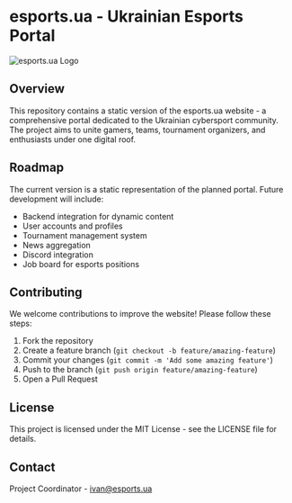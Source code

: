 # esports.ua - Ukrainian Esports Portal

![esports.ua Logo](https://via.placeholder.com/150x50?text=esports.ua)

## Overview

This repository contains a static version of the esports.ua website - a comprehensive portal dedicated to the Ukrainian cybersport community. The project aims to unite gamers, teams, tournament organizers, and enthusiasts under one digital roof.

## Roadmap

The current version is a static representation of the planned portal. Future development will include:

- Backend integration for dynamic content
- User accounts and profiles
- Tournament management system
- News aggregation
- Discord integration
- Job board for esports positions

## Contributing

We welcome contributions to improve the website! Please follow these steps:

1. Fork the repository
2. Create a feature branch (`git checkout -b feature/amazing-feature`)
3. Commit your changes (`git commit -m 'Add some amazing feature'`)
4. Push to the branch (`git push origin feature/amazing-feature`)
5. Open a Pull Request

## License

This project is licensed under the MIT License - see the LICENSE file for details.

## Contact

Project Coordinator - [ivan@esports.ua](mailto:ivan@esports.ua)



